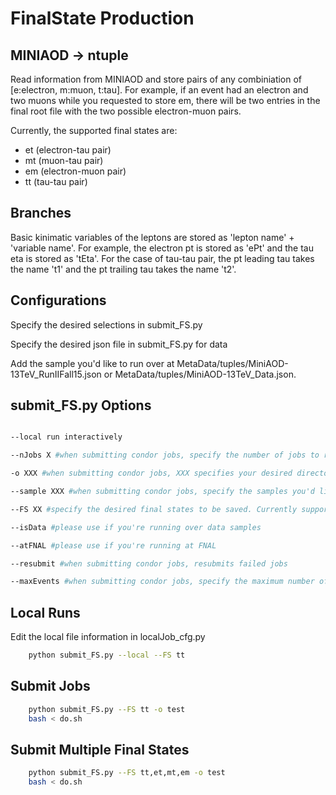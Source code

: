 FinalState Production
=====================

MINIAOD -> ntuple
-----------------
Read information from MINIAOD and store pairs of any combiniation of [e:electron, m:muon, t:tau]. 
For example, if an event had an electron and two muons while you requested to store em, there will 
be two entries in the final root file with the two possible electron-muon pairs.

Currently, the supported final states are: 
- et (electron-tau pair)
- mt (muon-tau pair)
- em (electron-muon pair)
- tt (tau-tau pair)


Branches
-----------------
Basic kinimatic variables of the leptons are stored as 'lepton name' + 'variable name'.
For example, the electron pt is stored as 'ePt' and the tau eta is stored as 'tEta'.
For the case of tau-tau pair, the pt leading tau takes the name 't1' and the pt trailing tau takes the name 't2'.


Configurations
-----------------
Specify the desired selections in submit_FS.py

Specify the desired json file in submit_FS.py for data

Add the sample you'd like to run over at MetaData/tuples/MiniAOD-13TeV_RunIIFall15.json or MetaData/tuples/MiniAOD-13TeV_Data.json.


submit_FS.py Options
-----------------
```bash

--local run interactively

--nJobs X #when submitting condor jobs, specify the number of jobs to run. Used mainly for debugging.

-o XXX #when submitting condor jobs, XXX specifies your desired directory name

--sample XXX #when submitting condor jobs, specify the samples you'd like to run over. Defined in MetaData/tuples/MiniAOD-13TeV_RunIIFall15.json or MetaData/tuples/MiniAOD-13TeV_Data.json

--FS XX #specify the desired final states to be saved. Currently supports et, mt, tt, em, ee, mm.

--isData #please use if you're running over data samples

--atFNAL #please use if you're running at FNAL

--resubmit #when submitting condor jobs, resubmits failed jobs

--maxEvents #when submitting condor jobs, specify the maximum number of events to run over. Used mainly for debugging.
```



Local Runs
----------
Edit the local file information in localJob_cfg.py

```bash
    python submit_FS.py --local --FS tt
```


Submit Jobs
---------------

```bash
    python submit_FS.py --FS tt -o test
    bash < do.sh
```

Submit Multiple Final States
----------------------------

```bash
    python submit_FS.py --FS tt,et,mt,em -o test
    bash < do.sh
```